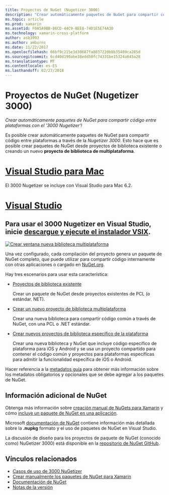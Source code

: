 ```yaml
---
title: Proyectos de NuGet (Nugetizer 3000)
description: "Crear automáticamente paquetes de NuGet para compartir código entre plataformas con el '3000 Nugetizer'!"
ms.topic: article
ms.prod: xamarin
ms.assetid: F0A5A9BB-86CD-44C9-8EE8-74D1E5E74A30
ms.technology: xamarin-cross-platform
author: asb3993
ms.author: amburns
ms.date: 11/22/2017
ms.openlocfilehash: 66bf9c215e3d30687fa8037220b8b35409ca285d
ms.sourcegitcommit: 6cd40d190abe38edd50fc74331be15324a845a28
ms.translationtype: MT
ms.contentlocale: es-ES
ms.lasthandoff: 02/27/2018
---
```

# <a name="nuget-projects-nugetizer-3000"></a>Proyectos de NuGet (Nugetizer 3000)

_Crear automáticamente paquetes de NuGet para compartir código entre plataformas con el '3000 Nugetizer'!_

Es posible crear automáticamente paquetes de NuGet para compartir código entre plataformas a través de la _Nugetizer 3000_. Esto hace que es posible crear paquetes de NuGet desde proyectos de biblioteca existente o creando un nuevo **proyecto de biblioteca de multiplataforma**.

# <a name="visual-studio-for-mactabvsmac"></a>[Visual Studio para Mac](#tab/vsmac)
El 3000 Nugetizer se incluye con Visual Studio para Mac 6.2.
# <a name="visual-studiotabvswin"></a>[Visual Studio](#tab/vswin)
<a name="to-use-the-nugetizer-3000-in-visual-studio-please-download-and-run-the-vsix-installerhttpbitlynugetizer-2017"></a>Para usar el 3000 Nugetizer en Visual Studio, inicie [descargue y ejecute el instalador VSIX](http://bit.ly/nugetizer-2017).
-----



[ ![](images/mulitplatform-library-sml.png "Crear ventana nueva biblioteca multiplataforma")](images/mulitplatform-library.png)

Una vez configurado, cada compilación del proyecto genera un paquete de NuGet completo, que puede utilizar para compartir código internamente con otras aplicaciones o cargado en [NuGet.org](https://www.nuget.org).

Hay tres escenarios para usar esta característica:

- [Proyectos de biblioteca existente](existing-library.md)

  Crear un paquete de NuGet desde proyectos existentes de PCL (o estándar. NET).

- [Crear un nuevo proyecto de biblioteca multiplataforma](single-codebase.md)

  Crear una nueva biblioteca para compartir código común a través de NuGet, con una PCL o .NET estándar.

- [Crear nuevos proyectos de biblioteca específico de la plataforma](platform-specific.md)

  Crear una nueva biblioteca y NuGet que incluye código específico de plataforma para iOS y Android y se usa un proyecto compartido para contener el código común y proyectos para plataformas específicas para admitir la funcionalidad específica de iOS o Android.

Hacer referencia a la [metadatos guía](metadata.md) para obtener más información sobre los metadatos obligatorios y opcionales que se debe agregar a los paquetes de NuGet.


## <a name="further-nuget-information"></a>Información adicional de NuGet

Obtenga más información sobre [creación manual de NuGets para Xamarin](~/cross-platform/app-fundamentals/nuget-manual.md) y cómo [incluye un paquete de NuGet en una aplicación](https://docs.microsoft.com/visualstudio/mac/nuget-walkthrough).

Microsoft [documentación de NuGet](https://docs.microsoft.com/nuget/) contiene información más detallada sobre la **.nupkg** formato y el uso de paquetes de NuGet en Visual Studio.

La discusión de diseño para los proyectos de paquete de NuGet (conocido como) NuGetizer 3000) está disponible en la [repositorio de NuGet GitHub](https://github.com/NuGet/Home/wiki/NuGetizer-3000).


## <a name="related-links"></a>Vínculos relacionados

- [Casos de uso de 3000 NuGetizer](https://github.com/NuGet/Home/wiki/NuGetizer-Core-Scenarios)
- [Crear manualmente los paquetes de NuGet para Xamarin](~/cross-platform/app-fundamentals/nuget-manual.md)
- [Documentación de NuGet](https://docs.microsoft.com/nuget/)
- [Notas de la versión](https://developer.xamarin.com/releases/studio/xamarin.studio_6.2/xamarin.studio_6.2/#NuGetizer_3000)
